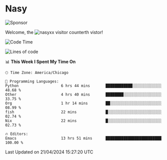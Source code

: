 # Nasy

<!--
<p align="center">
<img height="200" src="https://github-readme-stats.vercel.app/api?username=nasyxx&count_private=true&show_icons=true&theme=dracula&include_all_commits=true"/>
<img height="200" src="https://github-readme-stats.vercel.app/api/top-langs/?username=nasyxx&theme=dracula&hide=html,jupyter+notebook&count_private=true&show_icons=true"/>
</p>

  
----------------
-->

![Sponsor](https://img.shields.io/static/v1.svg?label=Sponsor&message=%E2%9D%A4&logo=GitHub&style=flat&color=pink)
 
Welcome, the ![nasyxx visitor counter](https://count.getloli.com/get/@nasyxx?theme=rule34)th vistor!
 
<!--START_SECTION:waka-->
![Code Time](http://img.shields.io/badge/Code%20Time-4%2C402%20hrs%2019%20mins-blue)

![Lines of code](https://img.shields.io/badge/From%20Hello%20World%20I%27ve%20Written-6.3%20million%20lines%20of%20code-blue)

📊 **This Week I Spent My Time On** 

```text
🕑︎ Time Zone: America/Chicago

💬 Programming Languages: 
Python                   6 hrs 44 mins       ████████████░░░░░░░░░░░░░   48.68 % 
Other                    4 hrs 40 mins       ████████░░░░░░░░░░░░░░░░░   33.75 % 
Org                      1 hr 14 mins        ██░░░░░░░░░░░░░░░░░░░░░░░   08.99 % 
fish                     22 mins             █░░░░░░░░░░░░░░░░░░░░░░░░   02.74 % 
Nix                      22 mins             █░░░░░░░░░░░░░░░░░░░░░░░░   02.73 % 

🔥 Editors: 
Emacs                    13 hrs 51 mins      █████████████████████████   100.00 % 
```


 Last Updated on 21/04/2024 15:27:20 UTC
<!--END_SECTION:waka-->

<!-- ![visitors](https://visitor-badge.laobi.icu/badge?page_id=nasyxx.nasyxx) -->
